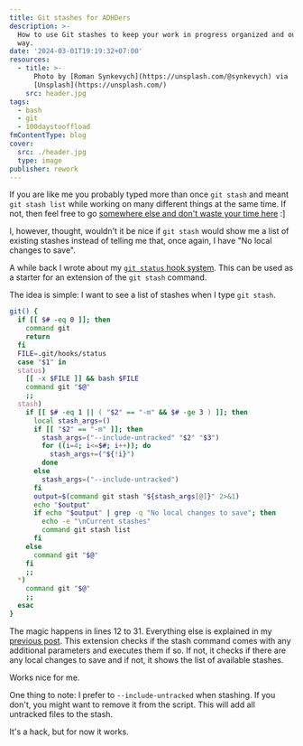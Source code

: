 ```yaml
---
title: Git stashes for ADHDers
description: >-
  How to use Git stashes to keep your work in progress organized and out of the
  way.
date: '2024-03-01T19:19:32+07:00'
resources:
  - title: >-
      Photo by [Roman Synkevych](https://unsplash.com/@synkevych) via
      [Unsplash](https://unsplash.com/)
    src: header.jpg
tags:
  - bash
  - git
  - 100daystooffload
fmContentType: blog
cover:
  src: ./header.jpg
  type: image
publisher: rework
---
```


If you are like me you probably typed more than once `git stash` and meant `git stash list` while working on many different things at the same time. If not, then feel free to go [somewhere else and don't waste your time here](https://en.wikipedia.org/wiki/The_Big_Lebowski) :]

I, however, thought, wouldn't it be nice if `git stash` would show me a list of existing stashes instead of telling me that, once again, I have "No local changes to save".

A while back I wrote about my [`git status` hook system](/blog/2023/git-status-hook). This can be used as a starter  for an extension of the `git stash` command.

The idea is simple: I want to see a list of stashes when I type `git stash`.

```bash
git() {
  if [[ $# -eq 0 ]]; then
    command git
    return
  fi
  FILE=.git/hooks/status
  case "$1" in
  status)
    [[ -x $FILE ]] && bash $FILE
    command git "$@"
    ;;
  stash)
    if [[ $# -eq 1 || ( "$2" == "-m" && $# -ge 3 ) ]]; then
      local stash_args=()
      if [[ "$2" == "-m" ]]; then
        stash_args=("--include-untracked" "$2" "$3")
        for ((i=4; i<=$#; i++)); do
          stash_args+=("${!i}")
        done
      else
        stash_args=("--include-untracked")
      fi
      output=$(command git stash "${stash_args[@]}" 2>&1)
      echo "$output"
      if echo "$output" | grep -q "No local changes to save"; then
        echo -e "\nCurrent stashes"
        command git stash list
      fi
    else
      command git "$@"
    fi
    ;;
  *)
    command git "$@"
    ;;
  esac
}
```

The magic happens in lines 12 to 31. Everything else is explained in my [previous post](/blog/2023/git-status-hook). This extension checks if the stash command comes with any additional parameters and executes them if so. If not, it checks if there are any local changes to save and if not, it shows the list of available stashes.

Works nice for me.

One thing to note: I prefer to `--include-untracked` when stashing. If you don't, you might want to remove it from the script. This will add all untracked files to the stash.

It's a hack, but for now it works.
